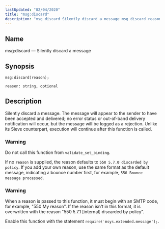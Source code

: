 ```yaml
---
lastUpdated: "02/04/2020"
title: "msg:discard"
description: "msg discard Silently discard a message msg discard reason Silently discard a message The message will appear to the sender to have been accepted and delivered no error status or out of band delivery notification will occur but the message will be logged as a rejection Unlike its Sieve counterpart..."
---
```


<a name="lua.ref.msg_discard"></a> 
## Name

msg:discard — Silently discard a message

<a name="idp25429632"></a> 
## Synopsis

`msg:discard(reason);`

`reason: string, optional`<a name="idp25432320"></a> 
## Description

Silently discard a message. The message will appear to the sender to have been accepted and delivered; no error status or out-of-band delivery notification will occur, but the message will be logged as a rejection. Unlike its Sieve counterpart, execution will continue after this function is called.

### Warning

Do not call this function from `validate_set_binding`.

If no `reason` is supplied, the reason defaults to `550 5.7.0 discarded by policy`. If you add your own reason, use the same format as the default message, indicating a bounce number first, for example, `550 Bounce message processed`.

### Warning

When a reason is passed to this function, it must begin with an SMTP code, for example, "550 My reason". If the reason isn't in this format, it is overwritten with the reason "550 5.7.1 [internal] discarded by policy".

Enable this function with the statement `require('msys.extended.message');`.